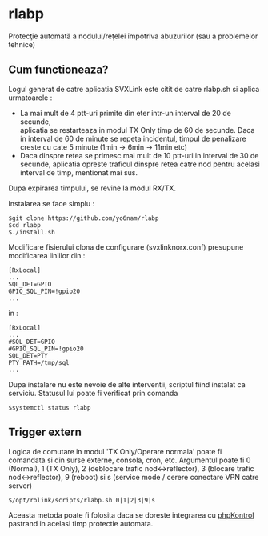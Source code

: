 # rlabp
Protecţie automată a nodului/reţelei împotriva abuzurilor (sau a problemelor tehnice)

## Cum functioneaza?
Logul generat de catre aplicatia SVXLink este citit de catre rlabp.sh si aplica urmatoarele :  
- La mai mult de 4 ptt-uri primite din eter intr-un interval de 20 de secunde,  
aplicatia se restarteaza in modul TX Only timp de 60 de secunde. Daca in interval de 60 de minute se repeta incidentul, timpul de penalizare creste cu cate 5 minute (1min -> 6min -> 11min etc)  
- Daca dinspre retea se primesc mai mult de 10 ptt-uri in interval de 30 de secunde, aplicatia opreste traficul dinspre retea catre nod pentru acelasi interval de timp, mentionat mai sus.  

Dupa expirarea timpului, se revine la modul RX/TX.  
  
Instalarea se face simplu :
~~~ \
$git clone https://github.com/yo6nam/rlabp  
$cd rlabp  
$./install.sh  
~~~
  
Modificare fisierului clona de configurare (svxlinknorx.conf) presupune modificarea liniilor din : 
~~~ \
[RxLocal]
...  
SQL_DET=GPIO  
GPIO_SQL_PIN=!gpio20  
...  
~~~
  
in :
~~~ \
[RxLocal]
...  
#SQL_DET=GPIO  
#GPIO_SQL_PIN=!gpio20  
SQL_DET=PTY  
PTY_PATH=/tmp/sql  
...  
~~~
  
Dupa instalare nu este nevoie de alte interventii, scriptul fiind instalat ca serviciu. Statusul lui poate fi verificat prin comanda
~~~
$systemctl status rlabp
~~~
## Trigger extern
Logica de comutare in modul 'TX Only/Operare normala' poate fi comandata si din surse externe, consola, cron, etc.
Argumentul poate fi 0 (Normal), 1 (TX Only), 2 (deblocare trafic nod<->reflector), 3 (blocare trafic nod<->reflector), 9 (reboot) si s (service mode / cerere conectare VPN catre server)
~~~
$/opt/rolink/scripts/rlabp.sh 0|1|2|3|9|s
~~~
Aceasta metoda poate fi folosita daca se doreste integrarea cu [phpKontrol](https://github.com/yo6nam/phpKontrol) pastrand in acelasi timp protectie automata.
